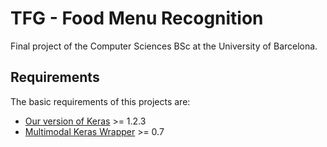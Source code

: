 # TFG - Food Menu Recognition
Final project of the Computer Sciences BSc at the University of Barcelona.


## Requirements

The basic requirements of this projects are:

 - [Our version of Keras](https://github.com/MarcBS/keras) >= 1.2.3
 - [Multimodal Keras Wrapper](https://github.com/MarcBS/multimodal_keras_wrapper) >= 0.7
